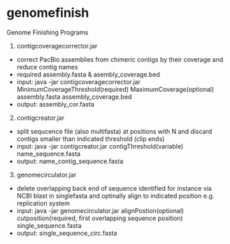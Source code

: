 # genomefinish
Genome Finishing Programs

1) contigcoveragecorrector.jar
- correct PacBio assemblies from chimeric contigs by their coverage and reduce contig names
- required assembly.fasta & asembly_coverage.bed
- input: java -jar contigcoveragecorrector.jar MinimumCoverageThreshold(required) MaximumCoverage(optional) assembly.fasta assembly_coverage.bed
- output: assembly_cor.fasta

2) contigcreator.jar
- split sequcence file (also multifasta) at positions with N and discard contigs smaller than indicated threshold (clip ends)
- input: java -jar contigcreator.jar  contigThreshold(variable) name_sequence.fasta 
- output: name_contig_sequence.fasta

3) genomecirculator.jar
- delete overlapping back end of sequence identified for instance via NCBI blast in singlefasta and optinally align to indicated position e.g. replication system
- input:  java -jar genomecirculator.jar alignPostion(optional) cutposition(required, first overlapping sequence position) single_sequence.fasta
- output: single_sequence_circ.fasta
